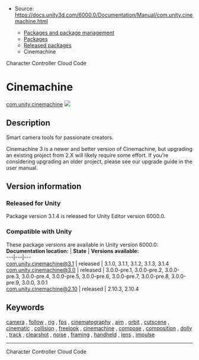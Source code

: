 * Source: https://docs.unity3d.com/6000.0/Documentation/Manual/com.unity.cinemachine.html

  * [Packages and package management](https://docs.unity3d.com/6000.0/Documentation/Manual/PackagesList.html)
  * [Packages](https://docs.unity3d.com/6000.0/Documentation/Manual/Packages-all.html)
  * [Released packages](https://docs.unity3d.com/6000.0/Documentation/Manual/pack-safe.html)
  * Cinemachine 


[](https://docs.unity3d.com/6000.0/Documentation/Manual/com.unity.charactercontroller.html)
Character Controller 
[](https://docs.unity3d.com/6000.0/Documentation/Manual/com.unity.services.cloudcode.html)
Cloud Code 
# Cinemachine
[com.unity.cinemachine](https://docs.unity3d.com/Packages/com.unity.cinemachine@3.1/manual/index.html) ![](https://docs.unity3d.com/6000.0/Documentation/uploads/Main/iconRel.png)
## Description
Smart camera tools for passionate creators.   
  
Cinemachine 3 is a newer and better version of Cinemachine, but upgrading an existing project from 2.X will likely require some effort. If you’re considering upgrading an older project, please see our upgrade guide in the user manual. 
## Version information
### Released for Unity
Package version 3.1.4 is released for Unity Editor version 6000.0.
### Compatible with Unity
These package versions are available in Unity version 6000.0:
**Documentation location:** | **State** | **Versions available:**  
---|---|---  
[com.unity.cinemachine@3.1](https://docs.unity3d.com/Packages/com.unity.cinemachine@3.1/manual/index.html) | released | 3.1.0, 3.1.1, 3.1.2, 3.1.3, 3.1.4  
[com.unity.cinemachine@3.0](https://docs.unity3d.com/Packages/com.unity.cinemachine@3.0/manual/index.html) | released | 3.0.0-pre.1, 3.0.0-pre.2, 3.0.0-pre.3, 3.0.0-pre.4, 3.0.0-pre.5, 3.0.0-pre.6, 3.0.0-pre.7, 3.0.0-pre.8, 3.0.0-pre.9, 3.0.0, 3.0.1  
[com.unity.cinemachine@2.10](https://docs.unity3d.com/Packages/com.unity.cinemachine@2.10/manual/index.html) | released | 2.10.3, 2.10.4  
## Keywords
[camera](https://docs.unity3d.com/6000.0/Documentation/Manual/pack-keys.html#camera) , [follow](https://docs.unity3d.com/6000.0/Documentation/Manual/pack-keys.html#follow) , [rig](https://docs.unity3d.com/6000.0/Documentation/Manual/pack-keys.html#rig) , [fps](https://docs.unity3d.com/6000.0/Documentation/Manual/pack-keys.html#fps) , [cinematography](https://docs.unity3d.com/6000.0/Documentation/Manual/pack-keys.html#cinematography) , [aim](https://docs.unity3d.com/6000.0/Documentation/Manual/pack-keys.html#aim) , [orbit](https://docs.unity3d.com/6000.0/Documentation/Manual/pack-keys.html#orbit) , [cutscene](https://docs.unity3d.com/6000.0/Documentation/Manual/pack-keys.html#cutscene) , [cinematic](https://docs.unity3d.com/6000.0/Documentation/Manual/pack-keys.html#cinematic) , [collision](https://docs.unity3d.com/6000.0/Documentation/Manual/pack-keys.html#collision) , [freelook](https://docs.unity3d.com/6000.0/Documentation/Manual/pack-keys.html#freelook) , [cinemachine](https://docs.unity3d.com/6000.0/Documentation/Manual/pack-keys.html#cinemachine) , [compose](https://docs.unity3d.com/6000.0/Documentation/Manual/pack-keys.html#compose) , [composition](https://docs.unity3d.com/6000.0/Documentation/Manual/pack-keys.html#composition) , [dolly](https://docs.unity3d.com/6000.0/Documentation/Manual/pack-keys.html#dolly) , [track](https://docs.unity3d.com/6000.0/Documentation/Manual/pack-keys.html#track) , [clearshot](https://docs.unity3d.com/6000.0/Documentation/Manual/pack-keys.html#clearshot) , [noise](https://docs.unity3d.com/6000.0/Documentation/Manual/pack-keys.html#noise) , [framing](https://docs.unity3d.com/6000.0/Documentation/Manual/pack-keys.html#framing) , [handheld](https://docs.unity3d.com/6000.0/Documentation/Manual/pack-keys.html#handheld) , [lens](https://docs.unity3d.com/6000.0/Documentation/Manual/pack-keys.html#lens) , [impulse](https://docs.unity3d.com/6000.0/Documentation/Manual/pack-keys.html#impulse)
* * *
[](https://docs.unity3d.com/6000.0/Documentation/Manual/com.unity.charactercontroller.html)
Character Controller 
[](https://docs.unity3d.com/6000.0/Documentation/Manual/com.unity.services.cloudcode.html)
Cloud Code 
